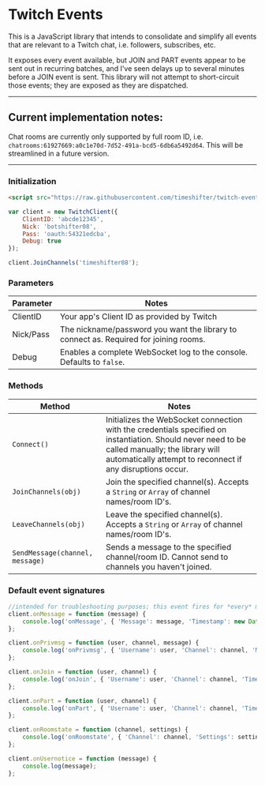 # Twitch Events

This is a JavaScript library that intends to consolidate and simplify all events that are relevant to a Twitch chat, i.e. followers, subscribes, etc.

It exposes every event available, but JOIN and PART events appear to be sent out in recurring batches, and I've seen delays up to several minutes before a JOIN event is sent. This library will not attempt to short-circuit those events; they are exposed as they are dispatched.

----

## Current implementation notes:

Chat rooms are currently only supported by full room ID, i.e. `chatrooms:61927669:a0c1e70d-7d52-491a-bcd5-6db6a5492d64`. This will be streamlined in a future version.

----

### Initialization

```html
<script src="https://raw.githubusercontent.com/timeshifter/twitch-events/master/twitch-events.js"></script>
```

```javascript
var client = new TwitchClient({
	ClientID: 'abcde12345',
	Nick: 'botshifter08',
	Pass: 'oauth:54321edcba',
	Debug: true
});

client.JoinChannels('timeshifter08');
```

### Parameters

| Parameter | Notes |
| --- | --- |
|  ClientID | Your app's Client ID as provided by Twitch |
| Nick/Pass | The nickname/password you want the library to connect as. Required for joining rooms. |
| Debug | Enables a complete WebSocket log to the console. Defaults to `false`. |

### Methods

| Method | Notes |
| --- | --- |
| `Connect()` | Initializes the WebSocket connection with the credentials specified on instantiation. Should never need to be called manually; the library will automatically attempt to reconnect if any disruptions occur. |
| `JoinChannels(obj)` | Join the specified channel(s). Accepts a `String` or `Array` of channel names/room ID's. |
| `LeaveChannels(obj)` | Leave the specified channel(s). Accepts a `String` or `Array` of channel names/room ID's. |
| `SendMessage(channel, message)` | Sends a message to the specified channel/room ID. Cannot send to channels you haven't joined. |

### Default event signatures

```javascript
//intended for troubleshooting purposes; this event fires for *every* message received from the WebSocket
client.onMessage = function (message) {
	console.log('onMessage', { 'Message': message, 'Timestamp': new Date() });
};

client.onPrivmsg = function (user, channel, message) {
	console.log('onPrivmsg', { 'Username': user, 'Channel': channel, 'Message': message, 'Timestamp': new Date() });
};

client.onJoin = function (user, channel) {
	console.log('onJoin', { 'Username': user, 'Channel': channel, 'Timestamp': new Date() });
};

client.onPart = function (user, channel) {
	console.log('onPart', { 'Username': user, 'Channel': channel, 'Timestamp': new Date() });
};

client.onRoomstate = function (channel, settings) {
	console.log('onRoomstate', { 'Channel': channel, 'Settings': settings, 'Timestamp': new Date() });
};

client.onUsernotice = function (message) {
	console.log(message);
};
```